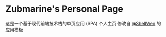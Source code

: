 # Zubmarine's Personal Page
这是一个基于现代前端技术栈的单页应用 (SPA) 个人主页
修改自 [@ShellWen](https://github.com/ShellWen) 的应用模板